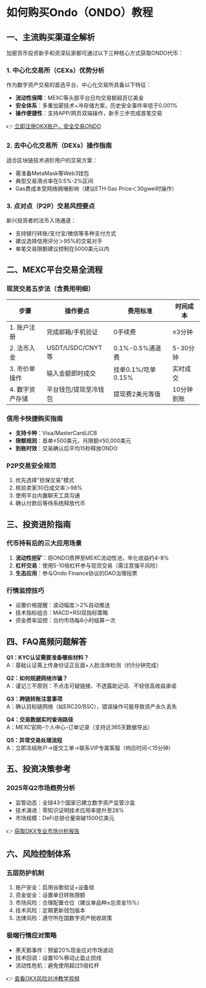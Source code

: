 # 如何购买Ondo（ONDO）教程

## 一、主流购买渠道全解析

加密货币投资新手和资深玩家都可通过以下三种核心方式获取ONDO代币：

### 1. 中心化交易所（CEXs）优势分析
作为数字资产交易的首选平台，中心化交易所具备以下特征：
- **流动性保障**：MEXC等头部平台日均交易额超百亿美金
- **安全体系**：多重加密技术+冷存储方案，历史安全事件率低于0.001%
- **操作便捷性**：支持APP/网页双端操作，新手三步完成首笔交易

👉 [立即注册OKX账户，安全交易ONDO](https://bit.ly/okx_welcome)

### 2. 去中心化交易所（DEXs）操作指南
适合区块链技术进阶用户的交易方案：
- 需准备MetaMask等Web3钱包
- 典型交易滑点率在0.5%-2%区间
- Gas费成本受网络拥堵影响（建议ETH Gas Price＜30gwei时操作）

### 3. 点对点（P2P）交易风控要点
新兴投资者的法币入场通道：
- 支持银行转账/支付宝/微信等多种支付方式
- 建议选择信用评分＞95%的交易对手
- 单笔交易限额建议控制在5000美元以内

## 二、MEXC平台交易全流程

### 现货交易五步法（含费用明细）

| 步骤 | 操作要点 | 费用标准 | 时间成本 |
|------|----------|----------|----------|
| 1. 账户注册 | 完成邮箱/手机验证 | 0手续费 | ≤3分钟 |
| 2. 法币入金 | USDT/USDC/CNYT等 | 0.1%-0.5%通道费 | 5-30分钟 |
| 3. 市价单操作 | 输入金额即时成交 | 挂单0.1%/吃单0.15% | 实时成交 |
| 4. 数字资产存储 | 平台钱包/提现至冷钱包 | 提现费2美元等值 | 10分钟到账 |

### 信用卡快捷购买指南
- **支持卡种**：Visa/MasterCard/JCB
- **限额规则**：首单≤500美元，月限额≤50,000美元
- **到账时效**：交易确认后平均15秒释放ONDO

### P2P交易安全规范
1. 优先选择"担保交易"模式
2. 核验卖家30日成交率＞98%
3. 使用平台内置聊天工具沟通
4. 确认付款后等待系统释放代币

## 三、投资进阶指南

### 代币持有后的三大应用场景
1. **流动性挖矿**：将ONDO质押至MEXC流动性池，年化收益约4-8%
2. **杠杆交易**：使用5-10倍杠杆参与现货交易（需注意强平风险）
3. **生态应用**：参与Ondo Finance协议的DAO治理投票

### 行情监控技巧
- 设置价格提醒：波动幅度＞2%自动推送
- 技术指标组合：MACD+RSI双指标策略
- 资金费率监控：合约市场每8小时结算一次

## 四、FAQ高频问题解答

**Q1：KYC认证需要准备哪些材料？**  
A：基础认证需上传身份证正反面+人脸活体检测（约5分钟完成）

**Q2：如何规避网络诈骗？**  
A：谨记三不原则：不点击可疑链接、不透露助记词、不轻信高收益承诺

**Q3：跨链转账注意事项**  
A：确认目标链网络（如ERC20/BSC），错误操作可能导致资产永久丢失

**Q4：交易数据实时查询路径**  
A：MEXC官网-个人中心-订单记录（支持近365天数据导出）

**Q5：异常交易处理流程**  
A：立即冻结账户→提交工单→联系VIP专属客服（响应时间＜15分钟）

## 五、投资决策参考

### 2025年Q2市场趋势分析
- 监管动态：全球43个国家已建立数字资产监管沙盒
- 技术演进：零知识证明技术应用率提升至28%
- 市场规模：DeFi总锁仓量突破1500亿美元

👉 [获取OKX专业市场分析报告](https://bit.ly/okx_welcome)

## 六、风险控制体系

### 五层防护机制
1. 账户安全：启用谷歌验证+设备锁
2. 资金安全：设置单日转账限额
3. 市场风险：合理配置仓位（建议单品种≤总资金15%）
4. 技术风险：定期更新钱包版本
5. 法律风险：遵守所在国数字资产税收政策

### 极端行情应对策略
- 黑天鹅事件：预留20%现金应对市场波动
- 技术回调：设置10%移动止盈止损线
- 流动性危机：避免使用超过5倍杠杆

👉 [查看OKX风险对冲教学视频](https://bit.ly/okx_welcome)
